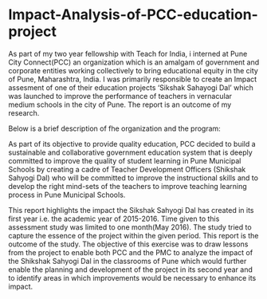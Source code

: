 # Impact-Analysis-of-PCC-education-project
As part of my two year fellowship with Teach for India, i interned at Pune City Connect(PCC) an organization which is an amalgam of government and corporate entities working collectively to bring educational equity in the city of Pune, Maharashtra, India. I was primarily responsible to create an Impact assesment of one of their education projects ‘Sikshak Sahayogi Dal’ which was launched to improve the performance of teachers in vernacular medium schools in the city of Pune. The report is an outcome of my research.

Below is a brief description of fhe organization and the program:

As part of its objective to provide quality education, PCC decided to build a sustainable and collaborative government education system that is deeply committed to improve the quality of student learning in Pune Municipal Schools by creating a cadre of Teacher Development Officers (Shikshak Sahyogi Dal) who will be committed to improve the instructional skills and to develop the right mind-sets of the teachers to improve teaching learning process in Pune Municipal Schools.

This report highlights the impact the Sikshak Sahyogi Dal has created in its first year i.e. the academic year of 2015-2016. Time given to this assessment study was limited to one month(May 2016). The study tried to capture the essence of the project within the given period. This report is the outcome of the study. The objective of this exercise was to draw lessons from the project to enable both PCC and the
PMC to analyze the impact of the Shikshak Sahyogi Dal in the classrooms of Pune which would further enable the planning and development of the project in its second year and to identify areas in which improvements would be necessary to enhance its impact.
